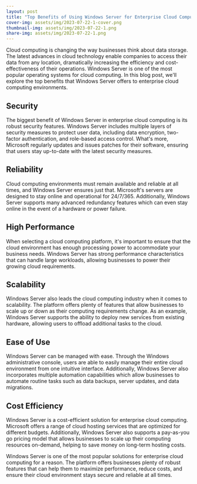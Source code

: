 ```yaml
---
layout: post
title: "Top Benefits of Using Windows Server for Enterprise Cloud Computing"
cover-img: assets/img/2023-07-22-1-cover.png
thumbnail-img: assets/img/2023-07-22-1.png
share-img: assets/img/2023-07-22-1.png
---
```





Cloud computing is changing the way businesses think about data storage. The latest advances in cloud technology enable companies to access their data from any location, dramatically increasing the efficiency and cost-effectiveness of their operations. Windows Server is one of the most popular operating systems for cloud computing. In this blog post, we'll explore the top benefits that Windows Server offers to enterprise cloud computing environments.

## Security

The biggest benefit of Windows Server in enterprise cloud computing is its robust security features. Windows Server includes multiple layers of security measures to protect user data, including data encryption, two-factor authentication, and role-based access control. What's more, Microsoft regularly updates and issues patches for their software, ensuring that users stay up-to-date with the latest security measures.

## Reliability

Cloud computing environments must remain available and reliable at all times, and Windows Server ensures just that. Microsoft's servers are designed to stay online and operational for 24/7/365. Additionally, Windows Server supports many advanced redundancy features which can even stay online in the event of a hardware or power failure.

## High Performance

When selecting a cloud computing platform, it's important to ensure that the cloud environment has enough processing power to accommodate your business needs. Windows Server has strong performance characteristics that can handle large workloads, allowing businesses to power their growing cloud requirements. 

## Scalability 

Windows Server also leads the cloud computing industry when it comes to scalability. The platform offers plenty of features that allow businesses to scale up or down as their computing requirements change. As an example, Windows Server supports the ability to deploy new services from existing hardware, allowing users to offload additional tasks to the cloud. 

## Ease of Use

Windows Server can be managed with ease. Through the Windows administrative console, users are able to easily manage their entire cloud environment from one intuitive interface. Additionally, Windows Server also incorporates multiple automation capabilities which allow businesses to automate routine tasks such as data backups, server updates, and data migrations. 

## Cost Efficiency

Windows Server is a cost-efficient solution for enterprise cloud computing. Microsoft offers a range of cloud hosting services that are optimized for different budgets. Additionally, Windows Server also supports a pay-as-you go pricing model that allows businesses to scale up their computing resources on-demand, helping to save money on long-term hosting costs. 

Windows Server is one of the most popular solutions for enterprise cloud computing for a reason. The platform offers businesses plenty of robust features that can help them to maximize performance, reduce costs, and ensure their cloud environment stays secure and reliable at all times.

